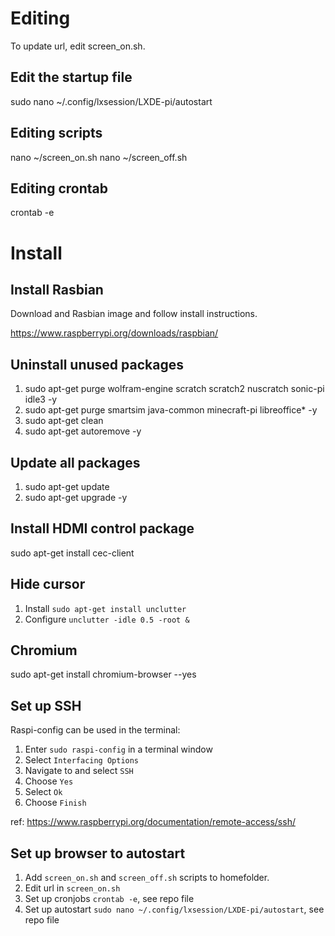 # Editing
To update url, edit screen_on.sh.

## Edit the startup file
sudo nano ~/.config/lxsession/LXDE-pi/autostart

## Editing scripts
nano ~/screen_on.sh 
nano ~/screen_off.sh 

## Editing crontab
crontab -e

# Install

## Install Rasbian
Download and Rasbian image and follow install instructions.

https://www.raspberrypi.org/downloads/raspbian/

## Uninstall unused packages
1. sudo apt-get purge wolfram-engine scratch scratch2 nuscratch sonic-pi idle3 -y
2. sudo apt-get purge smartsim java-common minecraft-pi libreoffice* -y
3. sudo apt-get clean
4. sudo apt-get autoremove -y

## Update all packages
1. sudo apt-get update
2. sudo apt-get upgrade -y

## Install HDMI control package
sudo apt-get install cec-client

## Hide cursor
1. Install `sudo apt-get install unclutter`
2. Configure `unclutter -idle 0.5 -root &`

## Chromium
sudo apt-get install chromium-browser --yes

## Set up SSH
Raspi-config can be used in the terminal:

1. Enter `sudo raspi-config` in a terminal window
2. Select `Interfacing Options`
3. Navigate to and select `SSH`
4. Choose `Yes`
5. Select `Ok`
6. Choose `Finish`

ref: https://www.raspberrypi.org/documentation/remote-access/ssh/

## Set up browser to autostart
1. Add `screen_on.sh` and `screen_off.sh` scripts to homefolder.
2. Edit url in `screen_on.sh`
3. Set up cronjobs `crontab -e`, see repo file
4. Set up autostart `sudo nano ~/.config/lxsession/LXDE-pi/autostart`, see repo file


